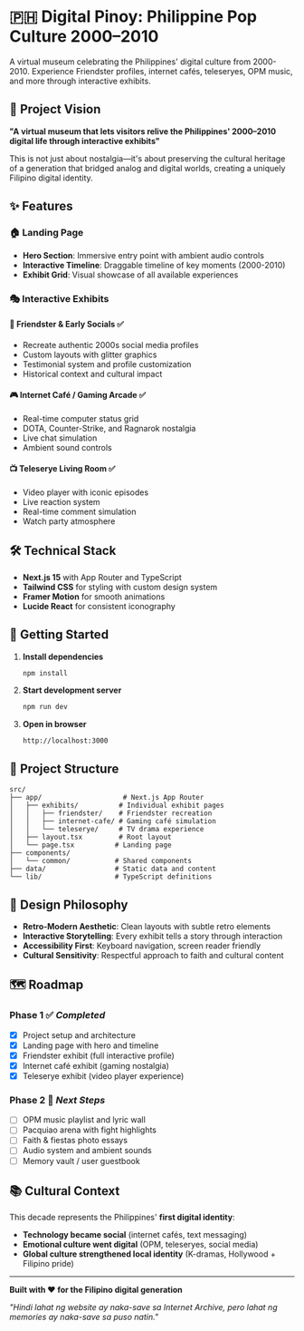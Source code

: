 # 🇵🇭 Digital Pinoy: Philippine Pop Culture 2000–2010

A virtual museum celebrating the Philippines' digital culture from 2000-2010. Experience Friendster profiles, internet cafés, teleseryes, OPM music, and more through interactive exhibits.

## 🎯 Project Vision

**"A virtual museum that lets visitors relive the Philippines' 2000–2010 digital life through interactive exhibits"**

This is not just about nostalgia—it's about preserving the cultural heritage of a generation that bridged analog and digital worlds, creating a uniquely Filipino digital identity.

## ✨ Features

### 🏠 **Landing Page**
- **Hero Section**: Immersive entry point with ambient audio controls
- **Interactive Timeline**: Draggable timeline of key moments (2000-2010)
- **Exhibit Grid**: Visual showcase of all available experiences

### 🎭 **Interactive Exhibits**

#### 👥 **Friendster & Early Socials** ✅
- Recreate authentic 2000s social media profiles
- Custom layouts with glitter graphics
- Testimonial system and profile customization
- Historical context and cultural impact

#### 🎮 **Internet Café / Gaming Arcade** ✅
- Real-time computer status grid
- DOTA, Counter-Strike, and Ragnarok nostalgia
- Live chat simulation
- Ambient sound controls

#### 📺 **Teleserye Living Room** ✅
- Video player with iconic episodes
- Live reaction system
- Real-time comment simulation
- Watch party atmosphere

## 🛠 Technical Stack

- **Next.js 15** with App Router and TypeScript
- **Tailwind CSS** for styling with custom design system
- **Framer Motion** for smooth animations
- **Lucide React** for consistent iconography

## 🚀 Getting Started

1. **Install dependencies**
   ```bash
   npm install
   ```

2. **Start development server**
   ```bash
   npm run dev
   ```

3. **Open in browser**
   ```
   http://localhost:3000
   ```

## 📁 Project Structure

```
src/
├── app/                    # Next.js App Router
│   ├── exhibits/          # Individual exhibit pages
│   │   ├── friendster/    # Friendster recreation
│   │   ├── internet-cafe/ # Gaming café simulation
│   │   └── teleserye/     # TV drama experience
│   ├── layout.tsx         # Root layout
│   └── page.tsx          # Landing page
├── components/
│   └── common/           # Shared components
├── data/                 # Static data and content
└── lib/                  # TypeScript definitions
```

## 🎨 Design Philosophy

- **Retro-Modern Aesthetic**: Clean layouts with subtle retro elements
- **Interactive Storytelling**: Every exhibit tells a story through interaction
- **Accessibility First**: Keyboard navigation, screen reader friendly
- **Cultural Sensitivity**: Respectful approach to faith and cultural content

## 🗺 Roadmap

### Phase 1 ✅ *Completed*
- [x] Project setup and architecture
- [x] Landing page with hero and timeline
- [x] Friendster exhibit (full interactive profile)
- [x] Internet café exhibit (gaming nostalgia)
- [x] Teleserye exhibit (video player experience)

### Phase 2 🚧 *Next Steps*
- [ ] OPM music playlist and lyric wall
- [ ] Pacquiao arena with fight highlights
- [ ] Faith & fiestas photo essays
- [ ] Audio system and ambient sounds
- [ ] Memory vault / user guestbook

## 📚 Cultural Context

This decade represents the Philippines' **first digital identity**:
- **Technology became social** (internet cafés, text messaging)
- **Emotional culture went digital** (OPM, teleseryes, social media)
- **Global culture strengthened local identity** (K-dramas, Hollywood + Filipino pride)

---

**Built with ❤️ for the Filipino digital generation**

*"Hindi lahat ng website ay naka-save sa Internet Archive, pero lahat ng memories ay naka-save sa puso natin."*
